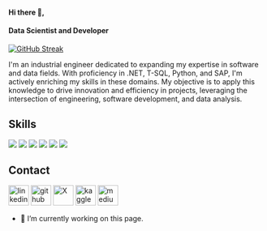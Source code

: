 #### Hi there 👋,
#### Data Scientist and Developer

[![GitHub Streak](https://streak-stats.demolab.com/?user=ozanbahar&theme=dark)](https://git.io/streak-stats) 
<!--<img src="https://github-readme-stats.vercel.app/api/top-langs?username=ozanbahar&theme=dark&layout=compact&hide_border=true&langs_count=10&exclude_repo=mcp1.8.9op">-->

I'm an industrial engineer dedicated to expanding my expertise in software and data fields. With proficiency in .NET, T-SQL, Python, and SAP, I'm actively enriching my skills in these domains.
My objective is to apply this knowledge to drive innovation and efficiency in projects, leveraging the intersection of engineering, software development, and data analysis.



## Skills

![](https://img.shields.io/badge/SQL-red?style=for-the-badge&logo=microsoftsqlserver)
![](https://img.shields.io/badge/SAP-white?style=for-the-badge&logo=sap)
![](https://img.shields.io/badge/C%23-8669AE?style=for-the-badge&logo=csharp&logoColor=white)
![](https://img.shields.io/badge/Python-FFD43B?style=for-the-badge&logo=python&logoColor=blue)
![](https://img.shields.io/badge/Linux-black?style=for-the-badge&logo=linux)
![](https://img.shields.io/badge/Docker-white?style=for-the-badge&logo=docker)

## Contact 
[<img src='https://upload.wikimedia.org/wikipedia/commons/thumb/8/81/LinkedIn_icon.svg/2048px-LinkedIn_icon.svg.png' alt='linkedin' height='40'>](https://www.linkedin.com/in/https://www.linkedin.com/in/ozan-bahar//) 
[<img src='https://www.svgrepo.com/show/312259/github.svg' alt='github' height='40'>](https://github.com/https://github.com/ozanbahar) 
[<img src='https://uxwing.com/wp-content/themes/uxwing/download/brands-and-social-media/x-social-media-white-round-icon.png' alt='X' height='40'>](https://twitter.com/https://twitter.com/ozanbahar_) 
[<img src='https://cdn4.iconfinder.com/data/icons/logos-and-brands/512/189_Kaggle_logo_logos-512.png' alt='kaggle' height='40'>](https://www.kaggle.com/ozanbahar)
[<img src='https://uxwing.com/wp-content/themes/uxwing/download/brands-and-social-media/medium-white-icon.png' alt='medium' height='40'>](https://medium.com/@ozan_bahar)  


- 🔭 I’m currently working on this page. 
<!--
<p align="center">
**ozanbahar/ozanbahar** is a ✨ _special_ ✨ repository because its `README.md` (this file) appears on your GitHub profile.
### Hi there 👋
T-SQL / .Net Core / Python  / VBA 
![Data Scientist and Development](https://media.licdn.com/dms/image/D4D12AQGxBxdip0Whyw/article-cover_image-shrink_600_2000/0/1691256426243?e=1713398400&v=beta&t=20kWXHLpwzzvzkU8xXuWPYCMERIzbkdDkAYHXo6ZbNA)
Here are some ideas to get you started:
[![Anurag's GitHub stats](https://github-readme-stats.vercel.app/api?username=ozanbahar)](https://github.com/anuraghazra/github-readme-stats)

![Anurag's GitHub stats](https://github-readme-stats.vercel.app/api?username=ozanbahar&hide=contribs,prs)


- 🔭 I’m currently working on ...
- 🌱 I’m currently learning ...
- 👯 I’m looking to collaborate on ...
- 🤔 I’m looking for help with ...
- 💬 Ask me about ...
- 📫 How to reach me: ...
- 😄 Pronouns: ...
- ⚡ Fun fact: ...

[![GitHub Streak](https://streak-stats.demolab.com/?user=ozanbahar&theme=dark)](https://git.io/streak-stats) 
Skills: 

  <a href="https://skillicons.dev">
    <img src="https://skillicons.dev/icons?i=cs,dotnet,mysql,py,docker,linux" />
  </a>
</p>


<picture>
  <source
    srcset="https://github-readme-stats.vercel.app/api?username=ozanbahar&show_icons=true&theme=dark"
    media="(prefers-color-scheme: dark)"
  />
  <source
    srcset="https://github-readme-stats.vercel.app/api?username=ozanbahar&show_icons=true"
    media="(prefers-color-scheme: light), (prefers-color-scheme: no-preference)"
  />
  <img src="https://github-readme-stats.vercel.app/api?username=ozanbahar&show_icons=true" />
</picture>
-->
